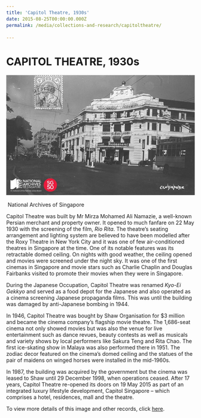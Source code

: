 ```yaml
---
title: 'Capitol Theatre, 1930s'
date: 2015-08-25T00:00:00.000Z
permalink: /media/collections-and-research/capitoltheatre/

---
```



<iframe id="pxcelframe" src="//t.sharethis.com/a/t_.htm?ver=0.345.16984&amp;cid=c010#rnd=1577950940773&amp;cid=c010&amp;dmn=www.nas.gov.sg&amp;tt=t.dhj&amp;dhjLcy=14&amp;lbl=pxcel&amp;flbl=pxcel&amp;ll=d&amp;ver=0.345.16984&amp;ell=d&amp;cck=__stid&amp;pn=%2Fblogs%2Farchivistpick%2Fcapitol-theatre%2F&amp;qs=na&amp;rdn=www.nas.gov.sg&amp;rpn=%2Fblogs%2Farchivistpick%2F&amp;rqs=na&amp;cc=SG&amp;cont=AS&amp;ipaddr=" style="display: none;"></iframe>

# CAPITOL THEATRE, 1930s

![National Archives of Singapore](../../../images/blogs/2015-08-21-l.jpg)

​																	National Archives of Singapore

Capitol Theatre was built by Mr Mirza Mohamed Ali Namazie, a well-known Persian merchant and property owner. It opened to much fanfare on 22 May 1930 with the screening of the film, *Rio Rita*. The theatre’s seating arrangement and lighting system are believed to have been modelled after the Roxy Theatre in New York City and it was one of few air-conditioned theatres in Singapore at the time. One of its notable features was its retractable domed ceiling. On nights with good weather, the ceiling opened and movies were screened under the night sky. It was one of the first cinemas in Singapore and movie stars such as Charlie Chaplin and Douglas Fairbanks visited to promote their movies when they were in Singapore.

During the Japanese Occupation, Capitol Theatre was renamed *Kyo-Ei Gekkyo* and served as a food depot for the Japanese and also operated as a cinema screening Japanese propaganda films. This was until the building was damaged by anti-Japanese bombing in 1944.

In 1946, Capitol Theatre was bought by Shaw Organisation for $3 million and became the cinema company’s flagship movie theatre. The 1,686-seat cinema not only showed movies but was also the venue for live entertainment such as dance revues, beauty contests as well as musicals and variety shows by local performers like Sakura Teng and Rita Chao. The first ice-skating show in Malaya was also performed there in 1951. The zodiac decor featured on the cinema’s domed ceiling and the statues of the pair of maidens on winged horses were installed in the mid-1960s.

In 1987, the building was acquired by the government but the cinema was leased to Shaw until 29 December 1998, when operations ceased. After 17 years, Capitol Theatre re-opened its doors on 19 May 2015 as part of an integrated luxury lifestyle development, Capitol Singapore – which comprises a hotel, residences, mall and the theatre.

To view more details of this image and other records, click [here](http://www.nas.gov.sg/archivesonline/photographs/record-details/ae591869-1161-11e3-83d5-0050568939ad).